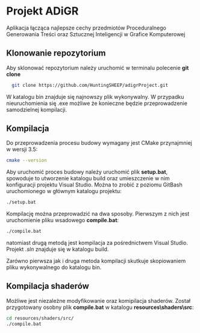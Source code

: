 
# Projekt ADiGR

Aplikacja łącząca najlepsze cechy przedmiotów Proceduralnego Generowania Treści oraz Sztucznej Inteligencji w Grafice Komputerowej


## Klonowanie repozytorium

Aby sklonować repozytorium należy uruchomić w terminalu polecenie **git clone**

```bash
  git clone https://github.com/HuntingSHEEP/adigrProject.git
```

W katalogu bin znajduje się najnowszy plik wykonywalny. W przypadku nieuruchomienia się .exe możliwe że konieczne będzie przeprowadzenie samodzielnej kompilacji.
## Kompilacja

Do przeprowadzenia procesu budowy wymagany jest CMake przynajmniej w wersji 3.5:

```bash
cmake --version
```

Aby uruchomić proces budowy należy uruchomić plik **setup.bat**, spowoduje to utworzenie katalogu build oraz umieszczenie w nim konfiguracji projektu Visual Studio. Można to zrobić z poziomu GitBash uruchomionego w głównym katalogu projektu:

```bash
./setup.bat
```
Kompilację można przeprowadzić na dwa sposoby. Pierwszym z nich jest uruchomienie pliku wsadowego **compile.bat**:

```bash
./compile.bat
```

natomiast drugą metodą jest kompilacja za pośrednictwem Visual Studio. Projekt *.sln* znajduje się w katalogu build.

Zarówno pierwsza jak i druga metoda kompilacji skutkuje skopiowaniem pliku wykonywalnego do katalogu bin.


## Kompilacja shaderów
Możliwe jest niezależne modyfikowanie oraz komipilacja shaderów. Został przygotowany osobny plik **compile.bat** w katalogu **resources\shaders\src**:

```bash
cd resources/shaders/src/
./compile.bat
```